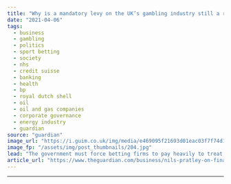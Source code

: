 ```yaml
---
title: "Why is a mandatory levy on the UK’s gambling industry still a roll of the dice?"
date: "2021-04-06"
tags: 
  - business
  - gambling
  - politics
  - sport betting
  - society
  - nhs
  - credit suisse
  - banking
  - health
  - bp
  - royal dutch shell
  - oil
  - oil and gas companies
  - corporate governance
  - energy industry
  - guardian
source: "guardian"
image_url: "https://i.guim.co.uk/img/media/e469095f21693d01eac03f7f74d1ace2a5f3e5fb/0_140_5400_3239/master/5400.jpg?width=460&quality=85&auto=format&fit=max&s=ee15f2baa8a6c40f93a108a43e493e85"
image_fp: "/assets/img/post_thumbnails/204.jpg"
lead: "The government must force betting firms to pay heavily to treat gambling addiction – not rely on their goodwillTax gambling firms to fund addiction treatment – NHS director‘Every other ad will be for gambling’ -  Addicts’ lockdown struggleThat betting ..."
article_url: "https://www.theguardian.com/business/nils-pratley-on-finance/2021/apr/07/why-is-a-mandatory-levy-on-the-uks-gambling-industry-still-a-roll-of-the-dice"
---
```


---
